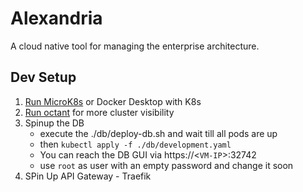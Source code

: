# Alexandria

A cloud native tool for managing the enterprise architecture.

## Dev Setup
1. [Run MicroK8s](/docs/devenv/README.md) or Docker Desktop with K8s 
2. [Run octant](https://github.com/vmware-tanzu/octant) for more cluster visibility
3. Spinup the DB
    * execute the ./db/deploy-db.sh and wait till all pods are up
    * then `kubectl apply -f ./db/development.yaml`
    * You can reach the DB GUI via https://<`VM-IP`>:32742
    * use `root` as user with an empty password and change it soon
4. SPin Up API Gateway - Traefik

